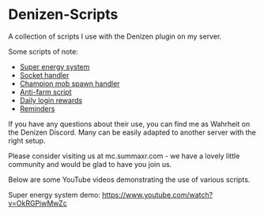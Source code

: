 Denizen-Scripts
===============

A collection of scripts I use with the Denizen plugin on my server.

Some scripts of note:

* [Super energy system](https://github.com/SXRWahrheit/Denizen-Scripts/blob/master/players/SuperHandler.yml)
* [Socket handler](https://github.com/SXRWahrheit/Denizen-Scripts/blob/master/players/sockets/SocketHandler.yml)
* [Champion mob spawn handler](https://github.com/SXRWahrheit/Denizen-Scripts/blob/master/mobs/ChampionHandler.yml)
* [Anti-farm script](https://github.com/SXRWahrheit/Denizen-Scripts/blob/master/mobs/antifarm-yaml.yml)
* [Daily login rewards](https://github.com/SXRWahrheit/Denizen-Scripts/blob/master/utilities/LoginRewards.yml)
* [Reminders](https://github.com/SXRWahrheit/Denizen-Scripts/blob/master/utilities/Reminders.yml)

If you have any questions about their use, you can find me as Wahrheit on the Denizen Discord. Many can be easily adapted to another server with the right setup.

Please consider visiting us at mc.summaxr.com - we have a lovely little community and would be glad to have you join us.

Below are some YouTube videos demonstrating the use of various scripts.

Super energy system demo: https://www.youtube.com/watch?v=OkRGPiwMwZc
